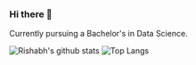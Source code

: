### Hi there 👋

Currently pursuing a Bachelor's in Data Science.

![Rishabh's github stats](https://github-readme-stats.vercel.app/api?username=7thripr&theme=radical&show_icons=true)
![Top Langs](https://github-readme-stats.vercel.app/api/top-langs/?username=7thripr&theme=radical&show_icons=true)
